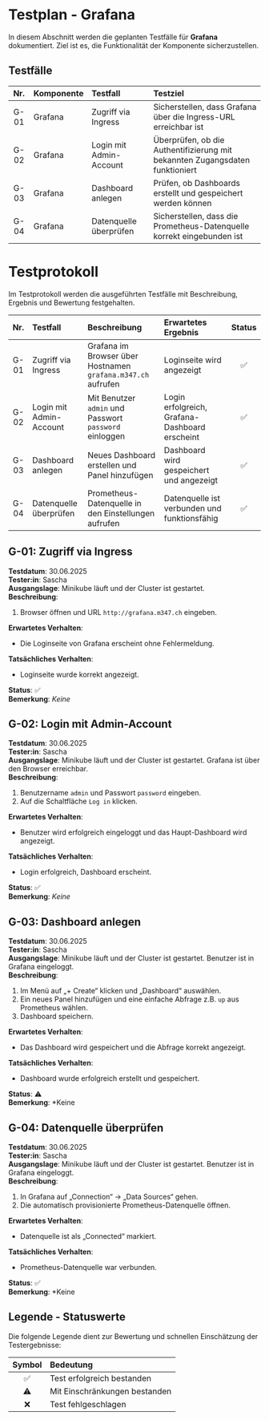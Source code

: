 # Testplan - Grafana
In diesem Abschnitt werden die geplanten Testfälle für **Grafana** dokumentiert. Ziel ist es, die Funktionalität der Komponente sicherzustellen.

## Testfälle
| Nr. | Komponente | Testfall | Testziel |
| :-: | :-- | :-- | :-- |
| G-01 | Grafana | Zugriff via Ingress | Sicherstellen, dass Grafana über die Ingress-URL erreichbar ist |
| G-02 | Grafana | Login mit Admin-Account | Überprüfen, ob die Authentifizierung mit bekannten Zugangsdaten funktioniert |
| G-03 | Grafana | Dashboard anlegen | Prüfen, ob Dashboards erstellt und gespeichert werden können |
| G-04 | Grafana | Datenquelle überprüfen | Sicherstellen, dass die Prometheus-Datenquelle korrekt eingebunden ist |

# Testprotokoll
Im Testprotokoll werden die ausgeführten Testfälle mit Beschreibung, Ergebnis und Bewertung festgehalten.

| Nr. | Testfall | Beschreibung | Erwartetes Ergebnis | Status |
| :-: | :-- | :-- | :-- | :-: |
| G-01 | Zugriff via Ingress | Grafana im Browser über Hostnamen `grafana.m347.ch` aufrufen | Loginseite wird angezeigt | ✅ |
| G-02 | Login mit Admin-Account | Mit Benutzer `admin` und Passwort `password` einloggen | Login erfolgreich, Grafana-Dashboard erscheint | ✅ |
| G-03 | Dashboard anlegen | Neues Dashboard erstellen und Panel hinzufügen | Dashboard wird gespeichert und angezeigt | ✅ |
| G-04 | Datenquelle überprüfen | Prometheus-Datenquelle in den Einstellungen aufrufen | Datenquelle ist verbunden und funktionsfähig | ✅ |


## G-01: Zugriff via Ingress
**Testdatum**: 30.06.2025  
**Tester:in**: Sascha  
**Ausgangslage**: Minikube läuft und der Cluster ist gestartet.  
**Beschreibung**:  
1. Browser öffnen und URL `http://grafana.m347.ch` eingeben.

**Erwartetes Verhalten**:  
- Die Loginseite von Grafana erscheint ohne Fehlermeldung.

**Tatsächliches Verhalten**:  
- Loginseite wurde korrekt angezeigt.

**Status**: ✅  
**Bemerkung**: *Keine*

## G-02: Login mit Admin-Account
**Testdatum**: 30.06.2025  
**Tester:in**: Sascha  
**Ausgangslage**: Minikube läuft und der Cluster ist gestartet. Grafana ist über den Browser erreichbar.  
**Beschreibung**:  
1. Benutzername `admin` und Passwort `password` eingeben.
2. Auf die Schaltfläche `Log in` klicken.

**Erwartetes Verhalten**:  
- Benutzer wird erfolgreich eingeloggt und das Haupt-Dashboard wird angezeigt.

**Tatsächliches Verhalten**:  
- Login erfolgreich, Dashboard erscheint.

**Status**: ✅  
**Bemerkung**: *Keine*

## G-03: Dashboard anlegen
**Testdatum**: 30.06.2025  
**Tester:in**: Sascha  
**Ausgangslage**: Minikube läuft und der Cluster ist gestartet. Benutzer ist in Grafana eingeloggt.  
**Beschreibung**:  
1. Im Menü auf „+ Create“ klicken und „Dashboard“ auswählen.
2. Ein neues Panel hinzufügen und eine einfache Abfrage z.B. `up` aus Prometheus wählen.
3. Dashboard speichern.

**Erwartetes Verhalten**:  
- Das Dashboard wird gespeichert und die Abfrage korrekt angezeigt.

**Tatsächliches Verhalten**:  
- Dashboard wurde erfolgreich erstellt und gespeichert.

**Status**: ⚠️  
**Bemerkung**: *Keine

## G-04: Datenquelle überprüfen
**Testdatum**: 30.06.2025  
**Tester:in**: Sascha  
**Ausgangslage**: Minikube läuft und der Cluster ist gestartet. Benutzer ist in Grafana eingeloggt.  
**Beschreibung**:  
1. In Grafana auf „Connection“ → „Data Sources“ gehen.
2. Die automatisch provisionierte Prometheus-Datenquelle öffnen.

**Erwartetes Verhalten**:  
- Datenquelle ist als „Connected“ markiert.

**Tatsächliches Verhalten**:  
- Prometheus-Datenquelle war verbunden.

**Status**: ✅  
**Bemerkung**: *Keine

## Legende - Statuswerte
Die folgende Legende dient zur Bewertung und schnellen Einschätzung der Testergebnisse:

| Symbol | Bedeutung |
| :-: | :-- |
| ✅ | Test erfolgreich bestanden |
| ⚠️ | Mit Einschränkungen bestanden |
| ❌ | Test fehlgeschlagen |
